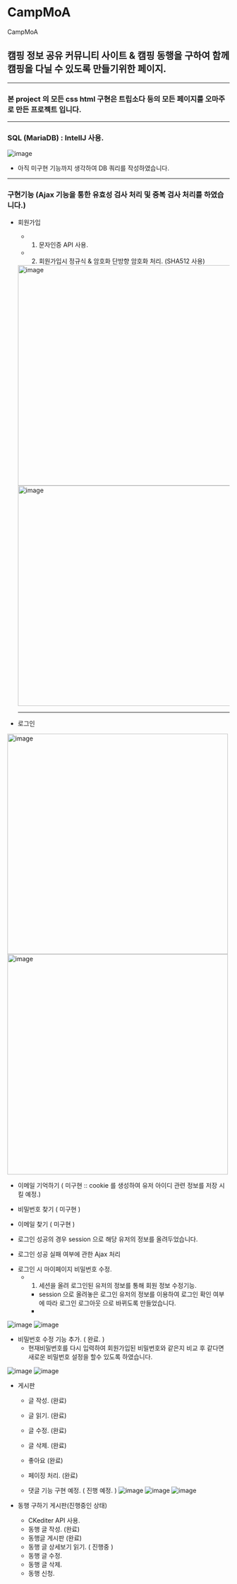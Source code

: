 # CampMoA
CampMoA


## 캠핑 정보 공유 커뮤니티 사이트 & 캠핑 동행을 구하여 함께 캠핑을 다닐 수 있도록 만들기위한 페이지.

---
### 본 project 의 모든 css html 구현은 트립소다 등의 모든 페이지를 오마주로 만든 프로젝트 입니다.
---

### SQL (MariaDB) : IntellJ 사용. 
![image](https://user-images.githubusercontent.com/109578385/212899578-0ada9630-2502-4d5c-a953-adb6d4714f7c.png)
- 아직 미구현 기능까지 생각하여 DB 쿼리를 작성하였습니다.

---

### 구현기능 (Ajax 기능을 통한 유효성 검사 처리 및 중복 검사 처리를 하였습니다.)


* 회원가입
  - 1. 문자인증 API 사용.
  - 2. 회원가입시 정규식 & 암호화 단방향 암호화 처리. (SHA512 사용)

  <img width="500" alt="image" src="https://user-images.githubusercontent.com/109578385/212598647-83572376-e114-4509-a4d9-9a045a643ef2.png">
  <img width="500" alt="image" src="https://user-images.githubusercontent.com/109578385/212599093-dcd10a69-7435-4e35-b6ba-4bac1c79c049.png">
   
  ---
  
* 로그인

<img width="500" alt="image" src="https://user-images.githubusercontent.com/109578385/212782817-61d37c9c-e247-4d34-9305-ecb4cd39a243.png">
<img width="500" alt="image" src="https://user-images.githubusercontent.com/109578385/212785961-415b5e0b-3813-498a-8c74-221eea50960f.png">

  - 이메일 기억하기 ( 미구현 :: cookie 를 생성하여 유저 아이디 관련 정보를 저장 시킬 예정.)
  - 비밀번호 찾기 ( 미구현 )
  - 이메일 찾기 ( 미구현 )

  - 로그인 성공의 경우 session 으로 해당 유저의 정보를 올려두었습니다.
  - 로그인 성공 실패 여부에 관한 Ajax 처리

* 로그인 시 마이페이지 비밀번호 수정.
  - 1. 세션을 올려 로그인된 유저의 정보를 통해 회원 정보 수정기능.
    - session 으로 올려놓은 로그인 유저의 정보를 이용하여 로그인 확인 여부에 따라 로그인 로그아웃 으로 바뀌도록 만들었습니다.
    - 
![image](https://user-images.githubusercontent.com/109578385/212901118-7aa6836a-4c06-4857-a437-7ab0bced9c68.png)
![image](https://user-images.githubusercontent.com/109578385/212901224-664e1270-0d9f-4869-98b4-94332858e8fd.png)


  - 비밀번호 수정 기능 추가.  ( 완료. )
    - 현재비밀번호를 다시 입력하여 회원가입된 비밀번호와 같은지 비교 후 같다면 새로운 비밀번호 설정을 할수 있도록 하였습니다.

![image](https://user-images.githubusercontent.com/109578385/212901658-8ac4b1ab-e0c0-4238-b631-027f8b6b3041.png)
![image](https://user-images.githubusercontent.com/109578385/212901810-eb03ab5f-2e8e-4e98-98e6-7ee9a20b46e4.png)



* 게시판
  - 글 작성.     (완료)
  - 글 읽기.     (완료)
  - 글 수정.     (완료)
  - 글 삭제.     (완료)
  - 좋아요       (완료)
  - 페이징 처리.   (완료)

  - 댓글 기능 구현 예정.  ( 진행 예정. )
![image](https://user-images.githubusercontent.com/109578385/212902180-f4525c08-b85a-428d-b9d6-d3f71cf6826e.png)
![image](https://user-images.githubusercontent.com/109578385/212902416-8350e27f-6f5c-40f7-87fe-fb1e3ea25320.png)
![image](https://user-images.githubusercontent.com/109578385/212902497-2e7526c0-ed5c-40cf-a342-e95e8bc8ca13.png)



* 동행 구하기 게시판(진행중인 상태)
  - CKediter API 사용.
  - 동행 글 작성. (완료)
  - 동행글 게시판 (완료)
  - 동행 글 상세보기 읽기. ( 진행중 ) 
  - 동행 글 수정.
  - 동행 글 삭제.
  - 동행 신청.


